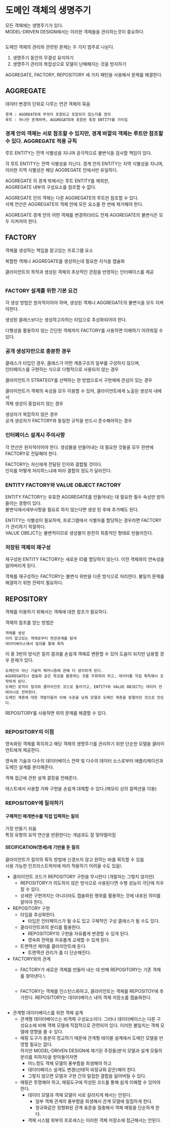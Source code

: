 # 도메인 객체의 생명주기

모든 객체에는 생명주기가 있다.\
MODEL-DRIVEN DESIGN에서는 이러한 객체들을 관리하는것이 중요하다.

<img src="../../../.gitbook/assets/file.excalidraw (1) (1) (1) (1) (1) (1) (1).svg" alt="" class="gitbook-drawing">

도메인 객체의 관리와 관련된 문제는 두 가지 범주로 나뉜다.

1. 생명주기 동안의 무결성 유지하기
2. 생명주기 관리의 복잡성으로 모델이 난해해지는 것을 방지하기

AGGREGATE, FACTORY, REPOSITORY 세 가지 패턴을 사용해서 문제를 해결한다.

## AGGREGATE

데이터 변경의 단위로 다루는 연관 객체의 묶음

```
경계 : AGGREATE에 무엇이 포함되고 포함되지 않는지를 정의
루트 : 하나만 존재하며, AGGREGATE에 포함된 특정 ENTITY를 가리킴
```

### 경계 안의 객체는 서로 참조할 수 있지만, 경계 바깥의 객체는 루트만 참조할 수 있다.  AGGREGATE 적용 규칙

루트 ENTITY는 전역 식별성을 지니며 궁극적으로 불변식을 검사할 책임이 있다.

각 루트 ENTITY는 전역 식별성을 지닌다. 경계 안의 ENTITY는 지역 식별성을 지니며, \
이러한 지역 식별성은 해당 AGGREGATE 안에서만 유일하다.

AGGREGATE 의 경계 밖에서는 루트 ENTITY를 제외한,\
AGGREGATE 내부의 구성요소를 참조할 수 없다.

AGGREGATE 안의 객체는 다른 AGGREGATE의 루트만 참조할 수 있다.\
삭제 연산은 AGGREGATE의 객체 안에 모든 요소를 한 번에 제거해야 한다.

AGGREGATE 경계 안의 어떤 객체를 변경하더라도 전체 AGGREGATE의 불변식은 모두 지켜져야 한다.

## FACTORY

객체를 생성하는 책임을 맡고있는 프로그램 요소

복합한 객체나 AGGREGATE를 생성하는데 필요한 지식을 캡슐화

클라이언트의 목적과 생성된 객체의 추상적인 관점을 반영하는 인터페이스를 제공

<img src="../../../.gitbook/assets/file.excalidraw (1) (1) (1) (1) (1) (1) (1) (1).svg" alt="" class="gitbook-drawing">

### FACTORY 설계를 위한 기본 요건

각 생성 방법은 원자적이어야 하며, 생성된 객체나 AGGREGATE의 불변식을 모두 지켜야한다.

생성된 클래스보다는 생성하고자하는 타입으로 추상화되어야 한다.

다형성을 활용하지 않는 간단한 객체까지 FACTORY를 사용하면 이해하기 어려워질 수 있다.

### 공개 생성자만으로 충분한 경우

클래스가 타입인 경우, 클래스가 어떤 계층구조의 일부를 구성하지 않으며, \
인터페이스를 구현하는 식으로 다형적으로 사용되지 않는 경우

&#x20;클라이언트가 STRATEGY를 선택하는 한 방법으로서 구현체에 관심이 있는 경우

클라이언트가 객체의 속성을 모두 이용할 수 있어, 클라이언트에게 노출된 생성자 내에서 \
객체 생성이 중첩되지 않는 경우

생성자가 복잡하지 않은 경우\
공개 생성자가 FACTORY와 동일한 규칙을 반드시 준수해야하는 경우

### 인터페이스 설계시 주의사항

각 연산은 원자적이어야 한다. 생성물을 만들어내는 데 필요한 것들을 모두 한번에 FACTORY로 전달해야 한다.

FACTORY는 자신에게 전달된 인자와 결합될 것이다. \
인자를 어떻게 처리하느냐에 따라 결합의 정도가 달라진다.

### ENTITY FACTORY와 VALUE OBJECT FACTORY

ENTITY FACTORY는 유효한 AGGREGATE를 만들어내는 데 필요한 필수 속성만 받아들이는 경향이 있다. \
불변식에서세부사항을 필요로 하지 않는다면 생성 된 후에 추가해도 된다.

ENTITY는 식별성이 필요하며, 프로그램에서 식별자를 할당하는 경우라면 FACTORY가 관리하기 적절하다.\
VALUE OBEJCT는 불변적이므로 생성물이 완전히 최종적인 형태로 만들어진다.

### 저장된 객체의 재구성

재구성된 ENTITY FACTORY는 새로운 ID를 할당하지 않는다. 이전 객체와의 연속성을 잃어버리게 된다.

객체를 재구성하는 FACTORY는 불변식 위반을 다른 방식으로 처리한다. 불일치 문제를 해결하기 위한 전략이 필요하다.

## REPOSITORY

객체를 이용하기 위해서는 객체에 대한 참조가 필요하다.

객체의 참조를 얻는 방법은

```
객체를 생성
이미 알고있는 객체로부터 연관관계를 탐색
데이터베이스에서 질의를 통해 획득
```

이 중 3번의 방식은 질의 결과를 손쉽게 객체로 변환할 수 있어 도움이 되지만 남용할 경우 문제가 있다.

```
도메인이 아닌 기술적 메커니즘에 관해 더 생각하게 된다.
AGGREGATE나 캡슐화 같은 특징을 활용하는 것을 우회하려 하고, 데이터를 직접 획득해서 조작하게 된다.
도메인 로직이 질의와 클라이언트 코드로 들어가고, ENTITY와 VALUE OBJECT는 데이터 컨테이너로 전락한다.
도메인 계층에 대한 개발자들의 이해 수준을 낮춰 모델과 도메인 계층을 동떨어진 것으로 만든다.
```

REPOSITORY를 사용하면 위의 문제를 해결할 수 있다.

<img src="../../../.gitbook/assets/file.excalidraw (1) (1) (1) (1) (1) (1) (1) (1).svg" alt="" class="gitbook-drawing">

### REPOSITORY의 이점

영속화된 객체를 획득하고 해당 객체의 생명주기를 관리하기 위한 단순한 모델을 클라이언트에게 제공한다.

영속화 기술과 다수의 데이터베이스 전략 및 다수의 데이터 소스로부터 애플리케이션과 도메인 설계를 분리해준다.

객체 접근에 관한 설계 결정을 전해준다.

테스트에서 사용할 가짜 구현을 손쉽게 대체할 수 있다.(메모리 상의 컬렉션을 이용)

### REPOSITORY에 질의하기

#### 구체적인 매개변수를 직접 입력하는 질의

가장 만들기 쉬움\
특정 유형의 요약 연산을 반환한다는 개념과도 잘 맞아떨어짐

#### SECIFICATION(명세)에 기반을 둔 질의

클라이언트가 질의의 획득 방법에 신경쓰지 않고 원하는 바를 획득할 수 있음\
사용 가능한 인프라스트럭처에 따라 적용하기 어려울 수도 있음\


* 클라이언트 코드가 REPOSITORY 구현을 무시한다 (개발자는 그렇지 않지만)
  * REPOSITORY가 의도하지 않은 방식으로 사용된다면 수행 성능이 극단에 치우칠 수 있다.
  * 상세한 구현까지는 아니더라도 캡슐화된 행위를 활용하는 것에 내포된 의미를 알아야 한다.
* REPOSITORY 구현
  * 타입을 추상화한다.
    * 타입은 인터페이스가 될 수도 있고 구체적인 구상 클래스가 될 수도 있다.
  * 클라이언트와의 분리를 활용한다.
    * REPOSITORY의 구현을 자유롭게 변경할 수 있게 된다.
    * 영속화 전략을 자유롭게 교체할 수 있게 된다.
  * 트랜잭션 제어를 클라이언트에 둔다.
    * 트랜잭션 관리가 좀 더 단순해진다.
* FACTORY와의 관계
  *   FACTORY가 새로운 객체를 만들어 내는 데 반해 REPOSITORY는 기존 객체를 찾아낸다.\


      <figure><img src="https://blog.kakaocdn.net/dn/ciB7IC/btrn4rVOBzS/MCwd9vqKYdGJjlsEHe2GvK/img.png" alt=""><figcaption></figcaption></figure>

      &#x20;
  *   FACTORY는 객체를 인스턴스화하고, 클라이언트는 객체를 REPOSITOY에 추가한다. REPOSITORY는 데이터베이스 내의 객체 저장소를 캡슐화한다.

      <figure><img src="https://blog.kakaocdn.net/dn/Yh2Sh/btrn6yz9fk7/kx3gPbNKq6YmH6iULIzyc1/img.png" alt=""><figcaption></figcaption></figure>

      &#x20;
* 관계형 데이터베이스를 위한 객체 설계
  * 관계형 데이터베이스는 비객체 구성요소이다. 그러나 데이터베이스는 다른 구성요소에 비해 객체 모델에 직접적으로 관련되어 있다. 이러한 불일치는 객체 모델에 영향을 줄 수 있다.
  * 매핑 도구가 충분히 정교하기 때문에 관계형 테이블 설계에서 도메인 모델을 반영할 필요는 없다.\
    하지만 MODEL-DRIVEN DESIGN에 제기된 주장들(분석 모델과 설계 모들의 분리를 피하자)을 받아들이자면
    * 어느정도 객체 모델의 풍부함을 희생해야 하고
    * 데이터베이스 설계도 변경(선태적 비정규화 같은)해야 한다.
    * 그렇지 않으면 모델과 구현 간의 밀접한 결합을 잃어버릴 수 있다.
  * 매핑은 투명해야 하고, 매핑도구에 작성된 코드를 통해 쉽게 이해할 수 있어야 한다.
    * 데이터 모델과 객체 모델이 서로 갈라지게 해서는 안된다.
      * 일부 객체 관계의 풍부함을 희생해서 관계 모델에 밀접하게 한다.
      * 정규화같은 정형화된 관계 표준을 절충해서 객체 매핑을 단순하게 한다.
    * 객체 시스템 외부의 프로세스는 이러한 객체 저장소에 접근해서는 안된다.
